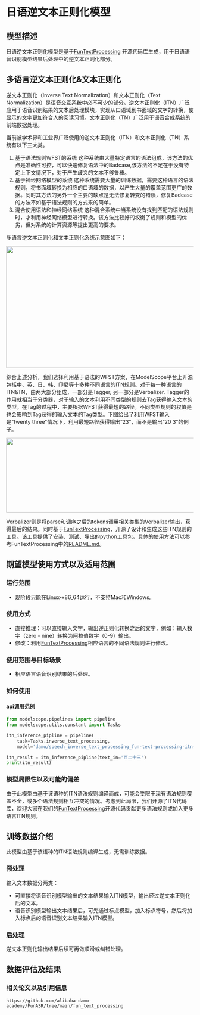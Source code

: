 
# 日语逆文本正则化模型

## 模型描述

日语逆文本正则化模型是基于[FunTextProcessing](https://github.com/alibaba-damo-academy/FunASR/tree/main/fun_text_processing) 开源代码库生成，用于日语语音识别模型结果后处理中的逆文本正则化部分。

## 多语言逆文本正则化&文本正则化

逆文本正则化（Inverse Text Normalization）和文本正则化（Text Normalization）是语音交互系统中必不可少的部分。逆文本正则化（ITN）广泛应用于语音识别结果的文本后处理模块，实现从口语域到书面域的文字的转换，使显示的文字更加符合人的阅读习惯。文本正则化（TN）广泛用于语音合成系统的前端数据处理。

当前被学术界和工业界广泛使用的逆文本正则化（ITN）和文本正则化（TN）系统有以下三大类。
1. 基于语法规则WFST的系统 这种系统由大量特定语言的语法组成，该方法的优点是准确性可控，可以快速修复语法中的Badcase,该方法的不足在于没有特定上下文情况下，对于产生歧义的文本不够鲁棒。
2. 基于神经网络模型的系统 这种系统需要大量的训练数据，需要这种语言的语法规则，将书面域转换为相应的口语域的数据，以产生大量的覆盖范围更广的数据。同时其方法的另外一个主要的缺点是无法修复转变的错误，修复Badcase的方法不如基于语法规则的方式来的简单。
3. 混合使用语法和神经网络系统 这种混合系统中当系统没有找到匹配的语法规则时，才利用神经网络模型进行转换。该方法比较好的权衡了规则和模型的优劣，但对系统的计算资源等提出更高的要求。

多语言逆文本正则化和文本正则化系统示意图如下：

<div align=center>
<img src="fig/struct.png" width="821" height="327"/>
</div>

综合上述分析，我们选择利用基于语法的WFST方案，在ModelScope平台上开源包括中、英、日、韩、印尼等十多种不同语言的ITN规则。对于每一种语言的ITN&TN，由两大部分组成，一部分是Tagger, 另一部分是Verbalizer. Tagger的作用就相当于分类器，对于输入的文本利用不同类型的规则去Tag获得输入文本的类型。在Tag的过程中，主要根据WFST获得最短的路径。不同类型规则的权值是也会影响到Tag获得的输入文本的Tag类型。下图给出了利用WFST输入是"twenty three"情况下，利用最短路径获得输出“23”，而不是输出“20 3”的例子。

<div align=center>
<img src="fig/fst.png" width="1282" height="200"/>
</div>

Verbalizer则是将parse和调序之后的tokens调用相关类型的Verbalizer输出，获得最后的结果。同时基于[FunTextProcessing](https://github.com/alibaba-damo-academy/FunASR/tree/main/fun_text_processing)，开源了设计和生成这些ITN规则的工具。该工具提供了安装、测试、导出的python工具包。具体的使用方法可以参考FunTextProcessing中的[README.md](https://github.com/alibaba-damo-academy/FunASR/blob/main/fun_text_processing/README.md)。

## 期望模型使用方式以及适用范围

### 运行范围
- 现阶段只能在Linux-x86_64运行，不支持Mac和Windows。

### 使用方式
- 直接推理：可以直接输入文字，输出逆正则化转换之后的文字，例如：输入数字（zero - nine）转换为阿拉伯数字（0-9）输出。
- 修改：利用[FunTextProcessing](https://github.com/alibaba-damo-academy/FunASR/tree/main/fun_text_processing)相应语言的不同语法规则进行修改。

### 使用范围与目标场景
- 相应语言语音识别结果的后处理。

### 如何使用
#### api调用范例
```python
from modelscope.pipelines import pipeline
from modelscope.utils.constant import Tasks

itn_inference_pipline = pipeline(
    task=Tasks.inverse_text_processing,
    model='damo/speech_inverse_text_processing_fun-text-processing-itn-ja')

itn_result = itn_inference_pipline(text_in='百二十三')
print(itn_result)
```

### 模型局限性以及可能的偏差
由于此模型由基于该语种的ITN语法规则编译而成，可能会受限于现有语法规则覆盖不全，或多个语法规则相互冲突的情况。考虑到此局限，我们开源了ITN代码库，欢迎大家在我们的[FunTextProcessing](https://github.com/alibaba-damo-academy/FunASR/tree/main/fun_text_processing)开源代码贡献更多语法规则或加入更多语言ITN规则。

## 训练数据介绍

此模型由基于该语种的ITN语法规则编译生成，无需训练数据。

### 预处理
输入文本数据分两类：
- 可直接将语音识别模型输出的文本结果输入ITN模型，输出经过逆文本正则化后的文本。
- 语音识别模型输出文本结果后，可先通过标点模型，加入标点符号，然后将加入标点后的语音识别文本结果输入ITN模型。

### 后处理
逆文本正则化输出结果后续可再做顺滑或纠错处理。

## 数据评估及结果

### 相关论文以及引用信息

```github
https://github.com/alibaba-damo-academy/FunASR/tree/main/fun_text_processing
```
